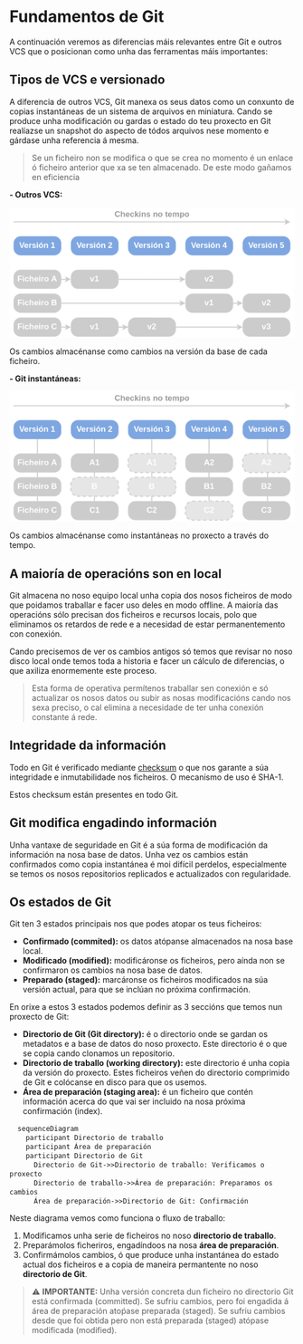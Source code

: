 # Fundamentos de Git

A continuación veremos as diferencias máis relevantes entre Git e outros VCS que o posicionan como unha das ferramentas máis importantes:

## Tipos de VCS e versionado
A diferencia de outros VCS, Git manexa os seus datos como un conxunto de copias instantáneas de un sistema de arquivos en miniatura. Cando se produce unha modificación ou gardas o estado do teu proxecto en Git realíazse un snapshot do aspecto de tódos arquivos nese momento e gárdase unha referencia á mesma.

> Se un ficheiro non se modifica o que se crea no momento é un enlace ó ficheiro anterior que xa se ten almacenado. De este modo gañamos en eficiencia

**- Outros VCS:**

![VCS version flow](../_media/01_git/VCS_version_flow.png)

Os cambios almacénanse como cambios na versión da base de cada ficheiro.

**- Git instantáneas:**

![GIT version flow](../_media/01_git/GIT_version_flow.png)

Os cambios almacénanse como instantáneas no proxecto a través do tempo.

## A maioría de operacións son en local

Git almacena no noso equipo local unha copia dos nosos ficheiros de modo que poidamos traballar e facer uso deles en modo offline. A maioría das operacións sólo precisan dos ficheiros e recursos locais, polo que eliminamos os retardos de rede e a necesidad de estar permanentemento con conexión.

Cando precisemos de ver os cambios antigos só temos que revisar no noso disco local onde temos toda a historia e facer un cálculo de diferencias, o que axiliza enormemente este proceso.

> Esta forma de operativa permítenos traballar sen conexión e só actualizar os nosos datos ou subir as nosas modificacións cando nos sexa preciso, o cal elimina a necesidade de ter unha conexión constante á rede.

## Integridade da información

Todo en Git é verificado mediante [checksum](https://en.wikipedia.org/wiki/Checksum) o que nos garante a súa integridade e inmutabilidade nos ficheiros. O mecanismo de uso é SHA-1.

Estos checksum están presentes en todo Git.

## Git modifica engadindo información

Unha vantaxe de seguridade en Git é a súa forma de modificación da información na nosa base de datos. Unha vez os cambios están confirmados como copia instantánea é moi difícil perdelos, especialmente se temos os nosos repositorios replicados e actualizados con regularidade.

## Os estados de Git

Git ten 3 estados principais nos que podes atopar os teus ficheiros:

- **Confirmado (commited):** os datos atópanse almacenados na nosa base local.
- **Modificado (modified):** modificáronse os ficheiros, pero aínda non se confirmaron os cambios na nosa base de datos.
- **Preparado (staged):** marcáronse os ficheiros modificados na súa versión actual, para que se inclúan no próxima confirmación.

En orixe a estos 3 estados podemos definir as 3 seccións que temos nun proxecto de Git:

- **Directorio de Git (Git directory):** é o directorio onde se gardan os metadatos e a base de datos do noso proxecto. Este directorio é o que se copia cando clonamos un repositorio.
- **Directorio de traballo (working directory):** este directorio é unha copia da versión do proxecto. Estes ficheiros veñen do directorio comprimido de Git e colócanse en disco para que os usemos.
- **Área de preparación (staging area):** é un ficheiro que contén información acerca do que vai ser incluido na nosa próxima confirmación (index).

```mermaid
  sequenceDiagram
    participant Directorio de traballo
    participant Área de preparación
    participant Directorio de Git
      Directorio de Git->>Directorio de traballo: Verificamos o proxecto
      Directorio de traballo->>Área de preparación: Preparamos os cambios
      Área de preparación->>Directorio de Git: Confirmación
```
Neste diagrama vemos como funciona o fluxo de traballo:
1. Modificamos unha serie de ficheiros no noso **directorio de traballo**.
2. Preparámolos ficheriros, engadíndoos na nosa **área de preparación**.
3. Confirmámolos cambios, ó que produce unha instantánea do estado actual dos ficheiros e a copia de maneira permantente no noso **directorio de Git**.

>⚠️ **IMPORTANTE:** Unha versión concreta dun ficheiro no directorio Git está confirmada (committed). Se sufriu cambios, pero foi engadida á área de preparación atoṕase preparada (staged). Se sufriu cambios desde que foi obtida pero non está preparada (staged) atópase modificada (modified).
